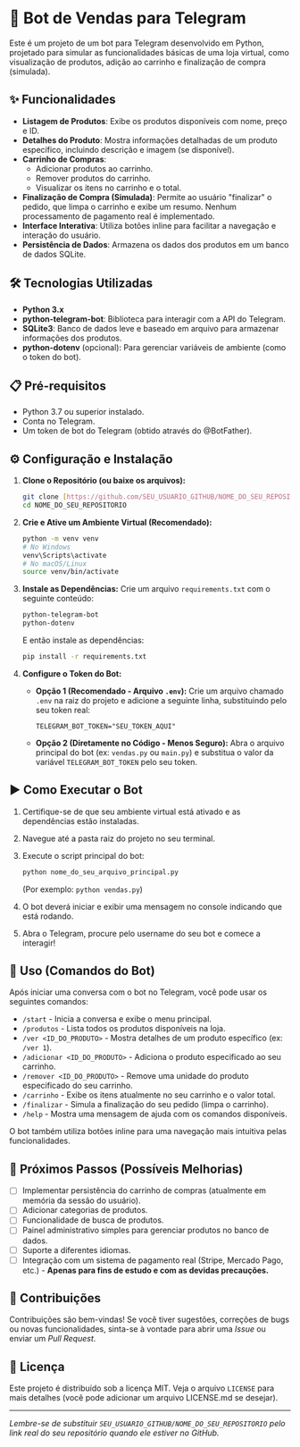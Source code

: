 # 🤖 Bot de Vendas para Telegram

Este é um projeto de um bot para Telegram desenvolvido em Python, projetado para simular as funcionalidades básicas de uma loja virtual, como visualização de produtos, adição ao carrinho e finalização de compra (simulada).

## ✨ Funcionalidades

* **Listagem de Produtos**: Exibe os produtos disponíveis com nome, preço e ID.
* **Detalhes do Produto**: Mostra informações detalhadas de um produto específico, incluindo descrição e imagem (se disponível).
* **Carrinho de Compras**:
    * Adicionar produtos ao carrinho.
    * Remover produtos do carrinho.
    * Visualizar os itens no carrinho e o total.
* **Finalização de Compra (Simulada)**: Permite ao usuário "finalizar" o pedido, que limpa o carrinho e exibe um resumo. Nenhum processamento de pagamento real é implementado.
* **Interface Interativa**: Utiliza botões inline para facilitar a navegação e interação do usuário.
* **Persistência de Dados**: Armazena os dados dos produtos em um banco de dados SQLite.

## 🛠️ Tecnologias Utilizadas

* **Python 3.x**
* **python-telegram-bot**: Biblioteca para interagir com a API do Telegram.
* **SQLite3**: Banco de dados leve e baseado em arquivo para armazenar informações dos produtos.
* **python-dotenv** (opcional): Para gerenciar variáveis de ambiente (como o token do bot).

## 📋 Pré-requisitos

* Python 3.7 ou superior instalado.
* Conta no Telegram.
* Um token de bot do Telegram (obtido através do @BotFather).

## ⚙️ Configuração e Instalação

1.  **Clone o Repositório (ou baixe os arquivos):**
    ```bash
    git clone [https://github.com/SEU_USUARIO_GITHUB/NOME_DO_SEU_REPOSITORIO.git](https://github.com/SEU_USUARIO_GITHUB/NOME_DO_SEU_REPOSITORIO.git)
    cd NOME_DO_SEU_REPOSITORIO
    ```

2.  **Crie e Ative um Ambiente Virtual (Recomendado):**
    ```bash
    python -m venv venv
    # No Windows
    venv\Scripts\activate
    # No macOS/Linux
    source venv/bin/activate
    ```

3.  **Instale as Dependências:**
    Crie um arquivo `requirements.txt` com o seguinte conteúdo:
    ```txt
    python-telegram-bot
    python-dotenv
    ```
    E então instale as dependências:
    ```bash
    pip install -r requirements.txt
    ```

4.  **Configure o Token do Bot:**
    * **Opção 1 (Recomendado - Arquivo `.env`):**
        Crie um arquivo chamado `.env` na raiz do projeto e adicione a seguinte linha, substituindo pelo seu token real:
        ```
        TELEGRAM_BOT_TOKEN="SEU_TOKEN_AQUI"
        ```
    * **Opção 2 (Diretamente no Código - Menos Seguro):**
        Abra o arquivo principal do bot (ex: `vendas.py` ou `main.py`) e substitua o valor da variável `TELEGRAM_BOT_TOKEN` pelo seu token.

## ▶️ Como Executar o Bot

1.  Certifique-se de que seu ambiente virtual está ativado e as dependências estão instaladas.
2.  Navegue até a pasta raiz do projeto no seu terminal.
3.  Execute o script principal do bot:
    ```bash
    python nome_do_seu_arquivo_principal.py
    ```
    (Por exemplo: `python vendas.py`)

4.  O bot deverá iniciar e exibir uma mensagem no console indicando que está rodando.
5.  Abra o Telegram, procure pelo username do seu bot e comece a interagir!

## 🚀 Uso (Comandos do Bot)

Após iniciar uma conversa com o bot no Telegram, você pode usar os seguintes comandos:

* `/start` - Inicia a conversa e exibe o menu principal.
* `/produtos` - Lista todos os produtos disponíveis na loja.
* `/ver <ID_DO_PRODUTO>` - Mostra detalhes de um produto específico (ex: `/ver 1`).
* `/adicionar <ID_DO_PRODUTO>` - Adiciona o produto especificado ao seu carrinho.
* `/remover <ID_DO_PRODUTO>` - Remove uma unidade do produto especificado do seu carrinho.
* `/carrinho` - Exibe os itens atualmente no seu carrinho e o valor total.
* `/finalizar` - Simula a finalização do seu pedido (limpa o carrinho).
* `/help` - Mostra uma mensagem de ajuda com os comandos disponíveis.

O bot também utiliza botões inline para uma navegação mais intuitiva pelas funcionalidades.

## 🔮 Próximos Passos (Possíveis Melhorias)

* [ ] Implementar persistência do carrinho de compras (atualmente em memória da sessão do usuário).
* [ ] Adicionar categorias de produtos.
* [ ] Funcionalidade de busca de produtos.
* [ ] Painel administrativo simples para gerenciar produtos no banco de dados.
* [ ] Suporte a diferentes idiomas.
* [ ] Integração com um sistema de pagamento real (Stripe, Mercado Pago, etc.) - **Apenas para fins de estudo e com as devidas precauções.**

## 🤝 Contribuições

Contribuições são bem-vindas! Se você tiver sugestões, correções de bugs ou novas funcionalidades, sinta-se à vontade para abrir uma *Issue* ou enviar um *Pull Request*.

## 📄 Licença

Este projeto é distribuído sob a licença MIT. Veja o arquivo `LICENSE` para mais detalhes (você pode adicionar um arquivo LICENSE.md se desejar).

---

*Lembre-se de substituir `SEU_USUARIO_GITHUB/NOME_DO_SEU_REPOSITORIO` pelo link real do seu repositório quando ele estiver no GitHub.*
